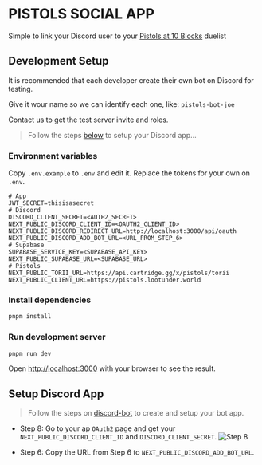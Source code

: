 
# PISTOLS SOCIAL APP

Simple to link your Discord user to your [Pistols at 10 Blocks](https://pistols.lootunder.world/) duelist


## Development Setup

It is recommended that each developer create their own bot on Discord for testing.

Give it wour name so we can identify each one, like: `pistols-bot-joe`

Contact us to get the test server invite and roles.

> Follow the steps [below](#setup-discord-app) to setup your Discord app...


### Environment variables

Copy `.env.example` to `.env` and edit it. Replace the tokens for your own on `.env`.

```
# App
JWT_SECRET=thisisasecret
# Discord
DISCORD_CLIENT_SECRET=<AUTH2_SECRET>
NEXT_PUBLIC_DISCORD_CLIENT_ID=<OAUTH2_CLIENT_ID>
NEXT_PUBLIC_DISCORD_REDIRECT_URL=http://localhost:3000/api/oauth
NEXT_PUBLIC_DISCORD_ADD_BOT_URL=<URL_FROM_STEP_6>
# Supabase
SUPABASE_SERVICE_KEY=<SUPABASE_API_KEY>
NEXT_PUBLIC_SUPABASE_URL=<SUPABASE_URL>
# Pistols
NEXT_PUBLIC_TORII_URL=https://api.cartridge.gg/x/pistols/torii
NEXT_PUBLIC_CLIENT_URL=https://pistols.lootunder.world
```

### Install dependencies

```bash
pnpm install
```

### Run development server

```bash
pnpm run dev
```

Open [http://localhost:3000](http://localhost:3000) with your browser to see the result.



## Setup Discord App

> Follow the steps on [discord-bot](/discord-bot/README.md#create-discord-bot-step-by-step) to create and setup your bot app.

* Step 8: Go to your ap `OAuth2` page and get your `NEXT_PUBLIC_DISCORD_CLIENT_ID` and `DISCORD_CLIENT_SECRET`.
![Step 8 ](./images/Step%208.png)

* Step 6: Copy the URL from Step 6 to `NEXT_PUBLIC_DISCORD_ADD_BOT_URL`.
